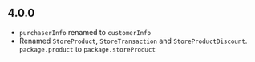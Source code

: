 ## 4.0.0

- `purchaserInfo` renamed to `customerInfo`
- Renamed `StoreProduct`, `StoreTransaction` and `StoreProductDiscount`. `package.product` to `package.storeProduct`
